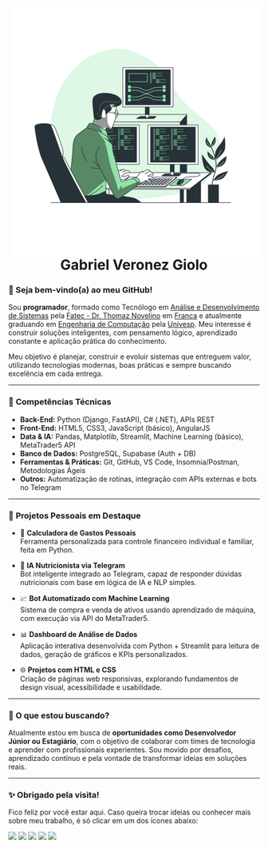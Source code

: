 <img align="right" width="500em" src="https://github.com/gveronezg/gveronezg/raw/main/Programming-bro.svg" alt="gveronezg"/>

<h1 align="center">Gabriel Veronez Giolo</h1>

### 👋 Seja bem-vindo(a) ao meu GitHub!

Sou **programador**, formado como Tecnólogo em [Análise e Desenvolvimento de Sistemas](https://emec.mec.gov.br/emec/consulta-cadastro/detalhamento/d96957f455f6405d14c6542552b0f6eb/MTU3MDg=/9f1aa921d96ca1df24a34474cc171f61/MjEx) pela [Fatec - Dr. Thomaz Novelino](https://site.fatecfranca.edu.br/) em [Franca](https://www.google.com/maps/place/Franca+-+SP/data=!4m2!3m1!1s0x94b0a61af61f6833:0xf8937fe5d4b0f6dd?sa=X&ved=2ahUKEwjK0u2314SAAxV6FLkGHc-5CKYQ8gF6BAhcEAA&ved=2ahUKEwjK0u2314SAAxV6FLkGHc-5CKYQ8gF6BAhkEAE) e atualmente graduando em [Engenharia de Computação](https://univesp.br/cursos/engenharia-de-computacao) pela [Univesp](https://univesp.br/). Meu interesse é construir soluções inteligentes, com pensamento lógico, aprendizado constante e aplicação prática do conhecimento.

Meu objetivo é planejar, construir e evoluir sistemas que entreguem valor, utilizando tecnologias modernas, boas práticas e sempre buscando excelência em cada entrega.

---

### 🧠 **Competências Técnicas**

- **Back-End:** Python (Django, FastAPI), C# (.NET), APIs REST  
- **Front-End:** HTML5, CSS3, JavaScript (básico), AngularJS  
- **Data & IA:** Pandas, Matplotlib, Streamlit, Machine Learning (básico), MetaTrader5 API  
- **Banco de Dados:** PostgreSQL, Supabase (Auth + DB)  
- **Ferramentas & Práticas:** Git, GitHub, VS Code, Insomnia/Postman, Metodologias Ágeis  
- **Outros:** Automatização de rotinas, integração com APIs externas e bots no Telegram

---

### 🚀 **Projetos Pessoais em Destaque**

- 🧮 **Calculadora de Gastos Pessoais**  
  Ferramenta personalizada para controle financeiro individual e familiar, feita em Python.

- 🤖 **IA Nutricionista via Telegram**  
  Bot inteligente integrado ao Telegram, capaz de responder dúvidas nutricionais com base em lógica de IA e NLP simples.

- 📈 **Bot Automatizado com Machine Learning**  
  Sistema de compra e venda de ativos usando aprendizado de máquina, com execução via API do MetaTrader5.

- 📊 **Dashboard de Análise de Dados**  
  Aplicação interativa desenvolvida com Python + Streamlit para leitura de dados, geração de gráficos e KPIs personalizados.

- 🌐 **Projetos com HTML e CSS**  
  Criação de páginas web responsivas, explorando fundamentos de design visual, acessibilidade e usabilidade.

---

### 🧭 O que estou buscando?

Atualmente estou em busca de **oportunidades como Desenvolvedor Júnior ou Estagiário**, com o objetivo de colaborar com times de tecnologia e aprender com profissionais experientes. Sou movido por desafios, aprendizado contínuo e pela vontade de transformar ideias em soluções reais.

---

### ✨ Obrigado pela visita!

Fico feliz por você estar aqui. Caso queira trocar ideias ou conhecer mais sobre meu trabalho, é só clicar em um dos ícones abaixo:

[<img width="50em" src="https://cdn-icons-png.flaticon.com/512/145/145807.png">](https://www.linkedin.com/in/gabriel-veronez-giolo-70a348193/)
[<img width="50em" src="https://cdn-icons-png.flaticon.com/512/3955/3955024.png">](https://www.instagram.com/gveronezg/)
[<img width="50em" src="https://cdn-icons-png.flaticon.com/512/5968/5968764.png">](https://www.facebook.com/gabrielveronezgiolo)
[<img width="50em" src="https://cdn-icons-png.flaticon.com/512/3670/3670051.png">](https://wa.me/16991941010?text=Olá%20Gabriel%20encontrei%20seu%20perfil%20no%20GitHub.)
[<img width="50em" src="https://cdn-icons-png.flaticon.com/512/2111/2111646.png">](https://t.me/gveronezg)
